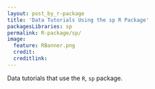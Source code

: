 ```yaml
---
layout: post_by_r-package
title: 'Data Tutorials Using the sp R Package'
packagesLibraries: sp
permalink: R-package/sp/
image:
  feature: RBanner.png
  credit: 
  creditlink: 
---
```


Data tutorials that use the `R`, `sp` package.